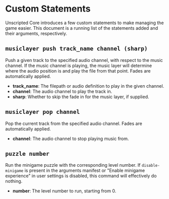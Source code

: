 # Custom Statements

Unscripted Core introduces a few custom statements to make managing the game easier. This document is a running list of the statements added and their arguments, respectively.

## `musiclayer push track_name channel (sharp)`

Push a given track to the specified audio channel, with respect to the music channel. If the music channel is playing, the music layer will determine where the audio position is and play the file from that point. Fades are automatically applied.

- **track_name**: The filepath or audio definition to play in the given channel.
- **channel**: The audio channel to play the track in.
- **sharp**: Whether to skip the fade in for the music layer, if supplied.

## `musiclayer pop channel`

Pop the current track from the specified audio channel. Fades are automatically applied.

- **channel**: The audio channel to stop playing music from.

## `puzzle number`

Run the minigame puzzle with the corresponding level number. If `disable-minigame` is present in the arguments manifest or "Enable minigame experience" in user settings is disabled, this command will effectively do nothing.

- **number**: The level number to run, starting from 0.

